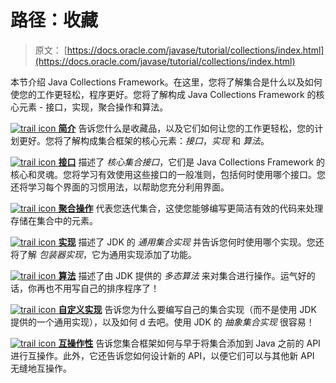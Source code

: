 # 路径：收藏

> 原文： [https://docs.oracle.com/javase/tutorial/collections/index.html](https://docs.oracle.com/javase/tutorial/collections/index.html)

本节介绍 Java Collections Framework。在这里，您将了解集合是什么以及如何使您的工作更轻松，程序更好。您将了解构成 Java Collections Framework 的核心元素 - 接口，实现，聚合操作和算法。

[![trail icon](img/0689397fa9cc4e369d63fc92b3bb6f38.jpg) **简介**](intro/index.html) 告诉您什么是收藏品，以及它们如何让您的工作更轻松，您的计划更好。您将了解构成集合框架的核心元素：_接口_，_实现_ 和 _算法_。

[![trail icon](img/0689397fa9cc4e369d63fc92b3bb6f38.jpg) **接口**](interfaces/index.html) 描述了 _核心集合接口_，它们是 Java Collections Framework 的核心和灵魂。您将学习有效使用这些接口的一般准则，包括何时使用哪个接口。您还将学习每个界面的习惯用法，以帮助您充分利用界面。

[![trail icon](img/0689397fa9cc4e369d63fc92b3bb6f38.jpg) **聚合操作**](streams/index.html) 代表您迭代集合，这使您能够编写更简洁有效的代码来处理存储在集合中的元素。

[![trail icon](img/0689397fa9cc4e369d63fc92b3bb6f38.jpg) **实现**](implementations/index.html) 描述了 JDK 的 _通用集合实现_ 并告诉您何时使用哪个实现。您还将了解 _包装器实现_，它为通用实现添加了功能。

[![trail icon](img/0689397fa9cc4e369d63fc92b3bb6f38.jpg) **算法**](algorithms/index.html) 描述了由 JDK 提供的 _多态算法_ 来对集合进行操作。运气好的话，你再也不用写自己的排序程序了！

[![trail icon](img/0689397fa9cc4e369d63fc92b3bb6f38.jpg) **自定义实现**](custom-implementations/index.html) 告诉您为什么要编写自己的集合实现（而不是使用 JDK 提供的一个通用实现），以及如何 d 去吧。使用 JDK 的 _抽象集合实现_ 很容易！

[![trail icon](img/0689397fa9cc4e369d63fc92b3bb6f38.jpg) **互操作性**](interoperability/index.html) 告诉您集合框架如何与早于将集合添加到 Java 之前的 API 进行互操作。此外，它还告诉您如何设计新的 API，以便它们可以与其他新 API 无缝地互操作。